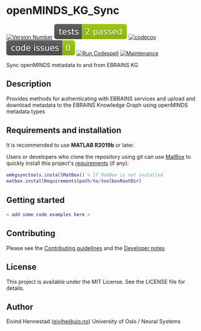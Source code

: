 # openMINDS_KG_Sync

[![Version Number](https://img.shields.io/github/v/release/ehennestad/openminds-kg-sync?label=version)](https://github.com/ehennestad/openminds-kg-sync/releases/latest)
[![MATLAB Tests](.github/badges/tests.svg)](https://github.com/ehennestad/openminds-kg-sync/actions/workflows/test-code.yml)
[![codecov](https://codecov.io/gh/ehennestad/openminds-kg-sync/graph/badge.svg?token=JZNUFC2953)](https://codecov.io/gh/ehennestad/openminds-kg-sync)
[![MATLAB Code Issues](.github/badges/code_issues.svg)](https://github.com/ehennestad/openminds-kg-sync/security/code-scanning)
[![Run Codespell](https://github.com/ehennestad/openminds-kg-sync/actions/workflows/run-codespell.yml/badge.svg)](https://github.com/ehennestad/openminds-kg-sync/actions/workflows/run-codespell.yml)
[![Maintenance](https://img.shields.io/badge/Maintained%3F-yes-green.svg)](https://gitHub.com/ehennestad/openminds-kg-sync/graphs/commit-activity)

Sync openMINDS metadata to and from EBRAINS KG

## Description

Provides methods for authenticating with EBRAINS services and upload and download metadata to the EBRAINS Knowledge Graph using openMINDS metadata types

## Requirements and installation
It is recommended to use **MATLAB R2019b** or later.

Users or developers who clone the repository using git can use [MatBox](https://github.com/ehennestad/MatBox) to quickly install this project's [requirements](./requirements.txt) (if any):

```matlab
omkgsynctools.installMatBox() % If MatBox is not installed
matbox.installRequirements(path/to/toolboxRootDir)
```

## Getting started

```matlab
< add some code examples here >
```

## Contributing
Please see the [Contributing guidelines](.github/CONTRIBUTING.md) and the [Developer notes](.github/DeveloperNotes.md)

## License

This project is available under the MIT License. See the LICENSE file for details.

## Author

Eivind Hennestad (eivihe@uio.no)
University of Oslo / Neural Systems
